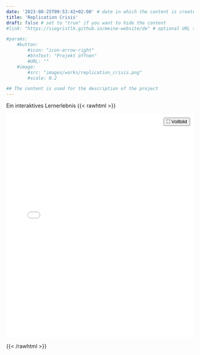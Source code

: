 ```yaml
---
date: '2023-08-25T09:53:42+02:00' # date in which the content is created - defaults to "today"
title: 'Replication Crisis'
draft: false # set to "true" if you want to hide the content 
#link: "https://siegristlk.github.io/meine-website/de" # optional URL to link the logo to

#params:
    #button:
        #icon: "icon-arrow-right"
        #btnText: "Projekt öffnen"
        #URL: ""
    #image:
        #src: "images/works/replication_crisis.png"
        #scale: 0.2

## The content is used for the description of the project
---
```

Ein interaktives Lernerlebnis
{{< rawhtml >}}
<div style="position: relative;">
  <iframe 
    id="storyframe"
    src="/meine-website/storyline/story.html" 
    width="100%" 
    height="600px" 
    style="border: none;" 
    allowfullscreen 
    webkitallowfullscreen 
    mozallowfullscreen>
  </iframe>

  <button onclick="openFullscreen()" style="position: absolute; top: 10px; right: 10px; z-index: 10;">
    ⛶ Vollbild
  </button>
</div>

<script>
function openFullscreen() {
  const iframe = document.getElementById("storyframe");
  if (iframe.requestFullscreen) {
    iframe.requestFullscreen();
  } else if (iframe.webkitRequestFullscreen) {
    iframe.webkitRequestFullscreen();
  } else if (iframe.mozRequestFullScreen) {
    iframe.mozRequestFullScreen();
  } else if (iframe.msRequestFullscreen) {
    iframe.msRequestFullscreen();
  }
}
</script>
{{< /rawhtml >}}


